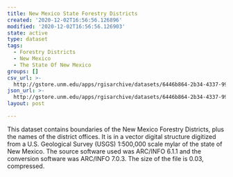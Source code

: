 ```yaml
---
title: New Mexico State Forestry Districts
created: '2020-12-02T16:56:56.126896'
modified: '2020-12-02T16:56:56.126903'
state: active
type: dataset
tags:
  - Forestry Districts
  - New Mexico
  - The State Of New Mexico
groups: []
csv_url: >-
  http://gstore.unm.edu/apps/rgisarchive/datasets/6446b864-2b34-4337-9936-c5f2fab0241c/nmsf_districts.derived.csv
json_url: >-
  http://gstore.unm.edu/apps/rgisarchive/datasets/6446b864-2b34-4337-9936-c5f2fab0241c/nmsf_districts.derived.json
layout: post

---
```

 This dataset contains boundaries of the New Mexico Forestry Districts, plus the names of
the district offices. It is in a vector digital structure digitized from a U.S. Geological Survey
(USGS) 1:500,000 scale mylar of the state of New Mexico. The source software used was ARC/INFO 6.1.1
and the conversion software was ARC/INFO 7.0.3. The size of the file is 0.03, compressed. 
